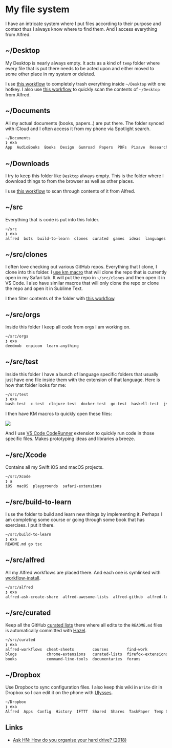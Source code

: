 # My file system

I have an intricate system where I put files according to their purpose and context thus I always know where to find them. And I access everything from Alfred.

## ~/Desktop

My Desktop is nearly always empty. It acts as a kind of `temp` folder where every file that is put there needs to be acted upon and either moved to some other place in my system or deleted.

I use [this workflow](https://github.com/nikitavoloboev/small-workflows/tree/master/clean-folders#readme) to completely trash everything inside `~/Desktop` with one hotkey. I also use [this workflow](https://github.com/nikitavoloboev/small-workflows/blob/master/augmentations/Directory%20watches.alfredworkflow?raw=true) to quickly scan the contents of `~/Desktop` from Alfred.

## ~/Documents

All my actual documents \(books, papers..\) are put there. The folder synced with iCloud and I often access it from my phone via Spotlight search.

```bash
~/Documents
❯ exa
App  AudioBooks  Books  Design  Gumroad  Papers  PDFs  Pixave  Research
```

## ~/Downloads

I try to keep this folder like `Desktop` always empty. This is the folder where I download things to from the browser as well as other places.

I use [this workflow](https://github.com/nikitavoloboev/small-workflows/blob/master/augmentations/Recent%20Downloads.alfredworkflow?raw=true) to scan through contents of it from Alfred.

## ~/src

Everything that is code is put into this folder.

```bash
~/src
❯ exa
alfred  bots  build-to-learn  clones  curated  games  ideas  languages  libs  models  nix  orgs  personal  puzzles  scripts  test  vim-plugins  vscode-extensions  web  Xcode
```

## ~/src/clones

I often love checking out various GitHub repos. Everything that I clone, I clone into this folder. I [use km macro](https://medium.com/@nikitavoloboev/insta-cloning-ff5f38eb1d32) that will clone the repo that is currently open in my Safari tab. It will put the repo in `~/src/clones` and then open it in VS Code. I also have similar macros that will only clone the repo or clone the repo and open it in Sublime Text.

I then filter contents of the folder with [this workflow](https://github.com/nikitavoloboev/small-workflows/blob/master/augmentations/Directory%20watches.alfredworkflow?raw=true).

## ~/src/orgs

Inside this folder I keep all code from orgs I am working on.

```bash
~/src/orgs
❯ exa
deedmob  enpicom  learn-anything
```

## ~/src/test

Inside this folder I have a bunch of language specific folders that usually just have one file inside them with the extension of that language. Here is how that folder looks for me:

```bash
~/src/test
❯ exa
bash-test  c-test  clojure-test  docker-test  go-test  haskell-test  js-test  lisp-test  nix-test  python-test  react-test  ruby-test  ts-test
```

I then have KM macros to quickly open these files:

![](https://i.imgur.com/s2RJt5y.png)

And I use [VS Code CodeRunner](https://github.com/formulahendry/vscode-code-runner) extension to quickly run code in those specific files. Makes prototyping ideas and libraries a breeze.

## ~/src/Xcode

Contains all my Swift iOS and macOS projects.

```bash
~/src/Xcode
❯ a
iOS  macOS  playgrounds  safari-extensions
```

## ~/src/build-to-learn

I use the folder to build and learn new things by implementing it. Perhaps I am completing some course or going through some book that has exercises. I put it there.

```bash
~/src/build-to-learn
❯ exa
README.md go tsc
```

## ~/src/alfred

All my Alfred workflows are placed there. And each one is symlinked with [workflow-install](https://gist.github.com/deanishe/35faae3e7f89f629a94e).

```bash
~/src/alfred
❯ exa
alfred-ask-create-share  alfred-awesome-lists  alfred-github  alfred-learn-anything  alfred-my-mind  alfred-npm  alfred-timer  alfred-trello  alfred-web-searches  small-workflows
```

## ~/src/curated

Keep all the GitHub [curated lists](https://github.com/learn-anything/curated-lists#readme) there where all edits to the `README.md` files is automatically committed with [Hazel](https://github.com/woodrowpearson/life-wiki/tree/16a9361766d9d55fd3abb798fd99d739e033361c/macOS/apps/hazel.md).

```bash
~/src/curated
❯ exa
alfred-workflows  cheat-sheets        courses        find-work           games   ios-apps    movies       privacy-respecting     quotes        research-papers    slack-groups    talks      websites
blogs             chrome-extensions   curated-lists  firefox-extensions  humans  macos-apps  newsletters  programming-languages  reddit        safari-extensions  spectrum        telegram   youtube
books             command-line-tools  documentaries  forums              images  mindmaps    podcasts     quora                  reddit-multi  series             stack-exchange  tv-series
```

## ~/Dropbox

Use Dropbox to sync configuration files. I also keep this wiki in `Write` dir in Dropbox so I can edit it on the phone with [Ulysses](https://github.com/woodrowpearson/life-wiki/tree/16a9361766d9d55fd3abb798fd99d739e033361c/macOS/apps/ulysses.md).

```bash
~/Dropbox
❯ exa
Alfred  Apps  Config  History  IFTTT  Shared  Shares  TaskPaper  Temp Shares  upload.sh  Write
```

## Links

* [Ask HN: How do you organise your hard drive? \(2018\)](https://news.ycombinator.com/item?id=18836472)

